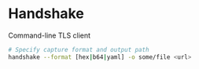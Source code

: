 # Handshake
Command-line TLS client

```bash
# Specify capture format and output path
handshake --format [hex|b64|yaml] -o some/file <url>
```

